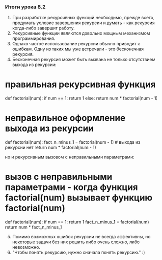 ### Итоги урока 8.2
1. При разработке рекурсивных функций необходимо, прежде всего, продумать условие завершения рекурсии
и думать - как рекурсия когда-либо завершит работу.
2. Рекурсивные функции являются довольно мощным механизмом программирования. 
3. Однако частое использование рекурсии обычно приводит к ошибкам. Одну из таких мы уже встречали - 
это бесконечная рекурсия.
4. Бесконечная рекурсия может быть вызвана не только отсутствием выхода из рекурсии:

# правильная рекурсивная функция
def factorial(num):
    if num == 1:
        return 1
    else:
        return num * factorial(num - 1)

# неправильное оформление выхода из рекурсии
def factorial(num):
    fact_n_minus_1 = factorial(num - 1)  # выхода из рекурсии нет
    return num * factorial(num - 1)

но и рекурсивным вызовом с неправильными параметрами:
# вызов с неправильными параметрами - когда функция factorial(num) вызывает функцию factorial(num)
def factorial(num):
    if num == 1:
        return 1
    fact_n_minus_1 = factorial(num)
    return num * fact_n_minus_1

5. Помимо возможных ошибок рекурсии не всегда эффективны, но некоторые задачи без них решить либо очень сложно, 
либо невозможно.
6. "Чтобы понять рекурсию, нужно сначала понять рекурсию." :)